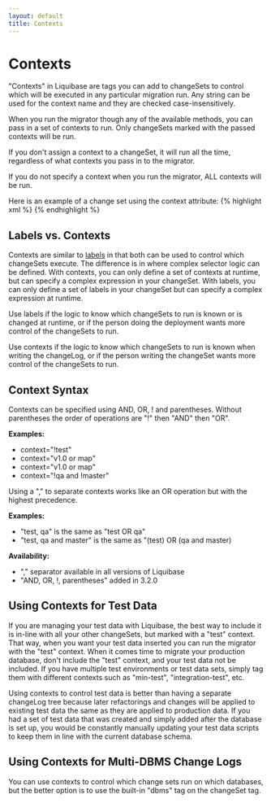 ```yaml
---
layout: default
title: Contexts
---
```


# Contexts #

"Contexts" in Liquibase are tags you can add to changeSets to control which will be executed in any particular migration run. Any string can be used for the context name and they are checked case-insensitively.

When you run the migrator though any of the available methods, you can pass in a set of contexts to run. Only changeSets marked with the passed contexts will be run.

If you don't assign a context to a changeSet, it will run all the time, regardless of what contexts you pass in to the migrator.

If you do not specify a context when you run the migrator, ALL contexts will be run.

Here is an example of a change set using the context attribute:
{% highlight xml %}
   <changeSet id="2" author="bob" context="test">
        <insert tableName="news">
            <column name="id" value="1"/>
            <column name="title" value="Liquibase 0.8 Released"/>
        </insert>
        <insert tableName="news">
            <column name="id" value="2"/>
            <column name="title" value="Liquibase 0.9 Released"/>
        </insert>
    </changeSet>
{% endhighlight %}

## Labels vs. Contexts

Contexts are similar to [labels](labels.html) in that both can be used to control which changeSets execute. The difference is in where complex selector logic can be defined. 
With contexts, you can only define a set of contexts at runtime, but can specify a complex expression in your changeSet. 
With labels, you can only define a set of labels in your changeSet but can specify a complex expression at runtime. 

Use labels if the logic to know which changeSets to run is known or is changed at runtime, or if the person doing the deployment wants more control of the changeSets to run. 

Use contexts if the logic to know which changeSets to run is known when writing the changeLog, or if the person writing the changeSet wants more control of the changeSets to run.
## Context Syntax ##

Contexts can be specified using AND, OR, ! and parentheses. Without parentheses the order of operations are "!" then "AND" then "OR".

__Examples:__

 * context="!test"
 * context="v1.0 or map"
 * context="v1.0 or map"
 * context="!qa and !master"

 Using a "," to separate contexts works like an OR operation but with the highest precedence.

 __Examples:__

  * "test, qa" is the same as "test OR qa"
  * "test, qa and master" is the same as "(test) OR (qa and master)

__Availability:__

* "," separator available in all versions of Liquibase
* "AND, OR, !, parentheses" added in 3.2.0


## Using Contexts for Test Data ##

If you are managing your test data with Liquibase, the best way to include it is in-line with all your other changeSets, but marked with a "test" context. That way, when you want your test data inserted you can run the migrator with the "test" context. When it comes time to migrate your production database, don't include the "test" context, and your test data not be included. If you have multiple test environments or test data sets, simply tag them with different contexts such as "min-test", "integration-test", etc.

Using contexts to control test data is better than having a separate changeLog tree because later refactorings and changes will be applied to existing test data the same as they are applied to production data. If you had a set of test data that was created and simply added after the database is set up, you would be constantly manually updating your test data scripts to keep them in line with the current database schema.

## Using Contexts for Multi-DBMS Change Logs ##

You can use contexts to control which change sets run on which databases, but the better option is to use the built-in "dbms" tag on the changeSet tag.
